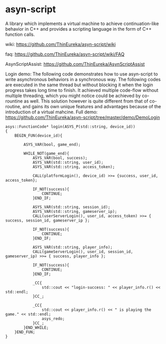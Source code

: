 # asyn-script
A library which implements a virtual machine to achieve continuation-like behavior in C++ and provides a scripting language in the form of C++ function calls.

wiki: https://github.com/ThinEureka/asyn-script/wiki

faq: https://github.com/ThinEureka/asyn-script/wiki/FAQ

AsynScriptAssist: https://github.com/ThinEureka/AsynScriptAssist

Login demo: The following code demonstrates how to use asyn-script to write asynchronous behaviors in a synchronous way. The following codes are executed in the same thread but without blocking it when the login progress takes long time to finish. It achieved multiple code-flow without multiple threading, which you might notice could be achieved by co-rountine as well. This solution however is quite different from that of co-routine, and gains its own unique features and advantages because of the introduction of a virtual mahcine. Full demo: https://github.com/ThinEureka/asyn-script/tree/master/demo/DemoLogin

    asys::FunctionCode* login(ASYS_P(std::string, device_id))
	{
		BEGIN_FUN(device_id){
    
			ASYS_VAR(bool, game_end);
      
			WHILE_NOT(game_end){ 
				ASYS_VAR(bool, success);    
				ASYS_VAR(std::string, user_id);   
				ASYS_VAR(std::string, access_token);

				CALL(platformLogin(), device_id) >>= {success, user_id, access_token};

				IF_NOT(success){ 
					CONTINUE;
				}END_IF;

				ASYS_VAR(std::string, session_id);       
				ASYS_VAR(std::string, gameserver_ip);
				CALL(userServerLogin(), user_id, access_token) >>= { success, session_id, gameserver_ip };

				IF_NOT(success){
					CONTINUE;
				}END_IF;

				ASYS_VAR(std::string, player_info);   
				CALL(gameServerLogin(), user_id, session_id, gameserver_ip) >>= { success, player_info };

				IF_NOT(success){
					CONTINUE;
				}END_IF;

				_CC{ 
					std::cout << "login-success: " << player_info.r() << std::endl;
				}CC_;

				_CC{       
					std::cout << player_info.r() << " is playing the game." << std::endl;
					asys_redo;
				}CC_;
			}END_WHILE;
		}END_FUN;
	}

